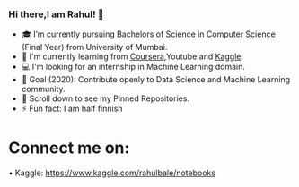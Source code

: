 ### Hi there,I am Rahul! 👋


- 🎓 I’m currently pursuing Bachelors of Science in Computer Science (Final Year) from University of Mumbai.
- 🌱 I'm currently learning from [Coursera](https://www.coursera.org/completed),Youtube and [Kaggle](https://www.kaggle.com/rahulbale/notebooks).
- 💻 I'm looking for an internship in Machine Learning domain.
- 🎯 Goal (2020): Contribute openly to Data Science and Machine Learning community.
- 📌 Scroll down to see my Pinned Repositories.
- ⚡ Fun fact: I am half finnish


# Connect me on:

• Kaggle: https://www.kaggle.com/rahulbale/notebooks
